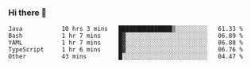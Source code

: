 ### Hi there 👋

<!--
**urzz/urzz** is a ✨ _special_ ✨ repository because its `README.md` (this file) appears on your GitHub profile.

Here are some ideas to get you started:

- 🔭 I’m currently working on ...
- 🌱 I’m currently learning ...
- 👯 I’m looking to collaborate on ...
- 🤔 I’m looking for help with ...
- 💬 Ask me about ...
- 📫 How to reach me: ...
- 😄 Pronouns: ...
- ⚡ Fun fact: ...
-->

<!--START_SECTION:waka-->

```text
Java           10 hrs 3 mins   ███████████████▒░░░░░░░░░   61.33 %
Bash           1 hr 7 mins     █▓░░░░░░░░░░░░░░░░░░░░░░░   06.89 %
YAML           1 hr 7 mins     █▓░░░░░░░░░░░░░░░░░░░░░░░   06.88 %
TypeScript     1 hr 6 mins     █▓░░░░░░░░░░░░░░░░░░░░░░░   06.76 %
Other          43 mins         █░░░░░░░░░░░░░░░░░░░░░░░░   04.47 %
```

<!--END_SECTION:waka-->
